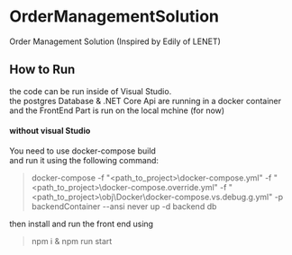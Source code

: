 # OrderManagementSolution
 Order Management Solution (Inspired by Edily of LENET)

## How to Run
the code can be run inside of Visual Studio.  
the postgres Database & .NET Core Api are running in a docker container  
and the FrontEnd Part is run on the local mchine (for now)  

#### without visual Studio
You need to use docker-compose build  
and run it using the following command:  
> docker-compose  -f "<path_to_project>\docker-compose.yml" -f "<path_to_project>\docker-compose.override.yml" -f "<path_to_project>\obj\Docker\docker-compose.vs.debug.g.yml" -p backendContainer --ansi never up -d  backend db  


then install and run the front end using   
> npm i & npm run start  
